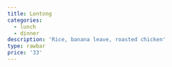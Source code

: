 ```yaml
---
title: Lontong
categories:
  - lunch
  - dinner
description: 'Rice, banana leave, roasted chicken'
type: rawbar
price: '33'
---
```


